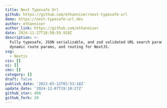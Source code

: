 ```yaml
---
title: Next Typesafe Url
github: https://github.com/ethanniser/next-typesafe-url
demo: https://next-typesafe-url.dev
author: ethanniser
author_link: https://github.com/ethanniser
date: 2024-11-27T18:50:59.910Z
description: >-
  Fully typesafe, JSON serializable, and zod validated URL search params,
  dynamic route params, and routing for NextJS.
ssg:
  - Nextjs
css: []
ui: []
cms: []
category: []
draft: false
publish_date: '2023-03-12T03:53:18Z'
update_date: '2024-12-07T19:10:27Z'
github_star: 408
github_fork: 20
---
```

